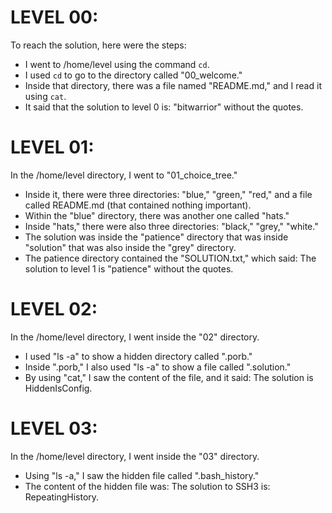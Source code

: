 # LEVEL 00:
To reach the solution, here were the steps:
- I went to /home/level using the command `cd`.
- I used `cd` to go to the directory called "00_welcome."
- Inside that directory, there was a file named "README.md," and I read it using `cat`.
- It said that the solution to level 0 is: "bitwarrior" without the quotes.

# LEVEL 01:
In the /home/level directory, I went to "01_choice_tree."
- Inside it, there were three directories: "blue," "green," "red," and a file called README.md (that contained nothing important).
- Within the "blue" directory, there was another one called "hats."
- Inside "hats," there were also three directories: "black," "grey," "white."
- The solution was inside the "patience" directory that was inside "solution" that was also inside the "grey" directory.
- The patience directory contained the "SOLUTION.txt," which said: The solution to level 1 is "patience" without the quotes.

# LEVEL 02:
In the /home/level directory, I went inside the "02" directory.
- I used "ls -a" to show a hidden directory called ".porb."
- Inside ".porb," I also used "ls -a" to show a file called ".solution."
- By using "cat," I saw the content of the file, and it said: The solution is HiddenIsConfig.

# LEVEL 03:
In the /home/level directory, I went inside the "03" directory.
- Using "ls -a," I saw the hidden file called ".bash_history."
- The content of the hidden file was: The solution to SSH3 is: RepeatingHistory.